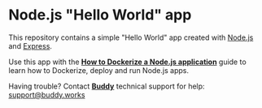 # Node.js "Hello World" app

This repository contains a simple "Hello World" app created with [Node.js](https://nodejs.org/en/) and [Express](https://expressjs.com/). 

Use this app with the [**How to Dockerize a Node.js application**](https://buddy.works/guides/how-dockerize-node-application) guide to learn how to Dockerize, deploy and run Node.js apps. 

Having trouble? Contact [**Buddy**](https://buddy.works/) technical support for help: <support@buddy.works>
